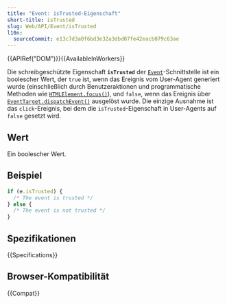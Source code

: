 ```yaml
---
title: "Event: isTrusted-Eigenschaft"
short-title: isTrusted
slug: Web/API/Event/isTrusted
l10n:
  sourceCommit: e13c7d3a0f6bd3e32a3dbd07fe42eacb079c63ae
---
```


{{APIRef("DOM")}}{{AvailableInWorkers}}

Die schreibgeschützte Eigenschaft **`isTrusted`** der [`Event`](/de/docs/Web/API/Event)-Schnittstelle ist ein boolescher Wert, der `true` ist, wenn das Ereignis vom User-Agent generiert wurde (einschließlich durch Benutzeraktionen und programmatische Methoden wie [`HTMLElement.focus()`](/de/docs/Web/API/HTMLElement/focus)), und `false`, wenn das Ereignis über [`EventTarget.dispatchEvent()`](/de/docs/Web/API/EventTarget/dispatchEvent) ausgelöst wurde. Die einzige Ausnahme ist das `click`-Ereignis, bei dem die `isTrusted`-Eigenschaft in User-Agents auf `false` gesetzt wird.

## Wert

Ein boolescher Wert.

## Beispiel

```js
if (e.isTrusted) {
  /* The event is trusted */
} else {
  /* The event is not trusted */
}
```

## Spezifikationen

{{Specifications}}

## Browser-Kompatibilität

{{Compat}}

